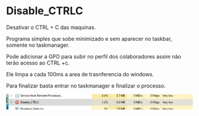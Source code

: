 # Disable_CTRLC

Desativar o CTRL + C das maquinas.

Programa simples que sobe minimizado e sem aparecer no taskbar, somente no taskmanager.

Pode adicionar a GPO para subir no perfil dos colaboradores assim não terão acesso ao CTRL +c.

Ele limpa a cada 100ms a area de trasnferencia do windows.

Para finalizar basta entrar no taskmanager e finalizar o processo.

<img src="https://github.com/RobersonSilva/Disable_CTRLC/blob/master/Disable_CTRLC/ScreenHunter%20662.jpg?raw=true">
